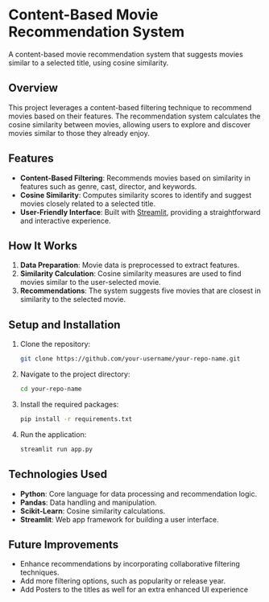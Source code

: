 # Content-Based Movie Recommendation System

A content-based movie recommendation system that suggests movies similar to a selected title, using cosine similarity.

## Overview
This project leverages a content-based filtering technique to recommend movies based on their features. The recommendation system calculates the cosine similarity between movies, allowing users to explore and discover movies similar to those they already enjoy.

## Features
- **Content-Based Filtering**: Recommends movies based on similarity in features such as genre, cast, director, and keywords.
- **Cosine Similarity**: Computes similarity scores to identify and suggest movies closely related to a selected title.
- **User-Friendly Interface**: Built with [Streamlit](https://streamlit.io/), providing a straightforward and interactive experience.

## How It Works
1. **Data Preparation**: Movie data is preprocessed to extract features.
2. **Similarity Calculation**: Cosine similarity measures are used to find movies similar to the user-selected movie.
3. **Recommendations**: The system suggests five movies that are closest in similarity to the selected movie.

## Setup and Installation
1. Clone the repository:
   ```bash
   git clone https://github.com/your-username/your-repo-name.git
   ```
2. Navigate to the project directory:
   ```bash
   cd your-repo-name
   ```
3. Install the required packages:
   ```bash
   pip install -r requirements.txt
   ```
4. Run the application:
   ```bash
   streamlit run app.py
   ```

## Technologies Used
- **Python**: Core language for data processing and recommendation logic.
- **Pandas**: Data handling and manipulation.
- **Scikit-Learn**: Cosine similarity calculations.
- **Streamlit**: Web app framework for building a user interface.

## Future Improvements
- Enhance recommendations by incorporating collaborative filtering techniques.
- Add more filtering options, such as popularity or release year.
- Add Posters to the titles as well for an extra enhanced UI experience


